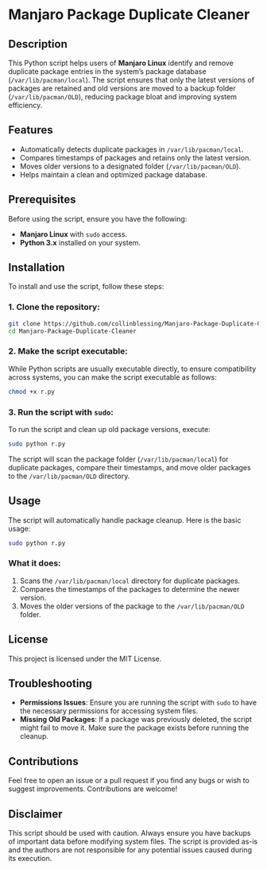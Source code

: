 
# Manjaro Package Duplicate Cleaner

## Description

This Python script helps users of **Manjaro Linux** identify and remove duplicate package entries in the system’s package database (`/var/lib/pacman/local`). The script ensures that only the latest versions of packages are retained and old versions are moved to a backup folder (`/var/lib/pacman/OLD`), reducing package bloat and improving system efficiency.

## Features

- Automatically detects duplicate packages in `/var/lib/pacman/local`.
- Compares timestamps of packages and retains only the latest version.
- Moves older versions to a designated folder (`/var/lib/pacman/OLD`).
- Helps maintain a clean and optimized package database.

## Prerequisites

Before using the script, ensure you have the following:

- **Manjaro Linux** with `sudo` access.
- **Python 3.x** installed on your system.

## Installation

To install and use the script, follow these steps:

### 1. Clone the repository:

```bash
git clone https://github.com/collinblessing/Manjaro-Package-Duplicate-Cleaner.git
cd Manjaro-Package-Duplicate-Cleaner
```

### 2. Make the script executable:

While Python scripts are usually executable directly, to ensure compatibility across systems, you can make the script executable as follows:

```bash
chmod +x r.py
```

### 3. Run the script with `sudo`:

To run the script and clean up old package versions, execute:

```bash
sudo python r.py
```

The script will scan the package folder (`/var/lib/pacman/local`) for duplicate packages, compare their timestamps, and move older packages to the `/var/lib/pacman/OLD` directory.

## Usage

The script will automatically handle package cleanup. Here is the basic usage:

```bash
sudo python r.py
```

### What it does:
1. Scans the `/var/lib/pacman/local` directory for duplicate packages.
2. Compares the timestamps of the packages to determine the newer version.
3. Moves the older versions of the package to the `/var/lib/pacman/OLD` folder.

## License

This project is licensed under the MIT License.
## Troubleshooting

- **Permissions Issues**: Ensure you are running the script with `sudo` to have the necessary permissions for accessing system files.
- **Missing Old Packages**: If a package was previously deleted, the script might fail to move it. Make sure the package exists before running the cleanup.

## Contributions

Feel free to open an issue or a pull request if you find any bugs or wish to suggest improvements. Contributions are welcome!

## Disclaimer

This script should be used with caution. Always ensure you have backups of important data before modifying system files. The script is provided as-is and the authors are not responsible for any potential issues caused during its execution.
